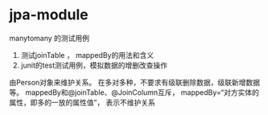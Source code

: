 # jpa-module
manytomany 的测试用例

1. 测试joinTable ， mappedBy的用法和含义
2. junit的test测试用例，模拟数据的增删改查操作

由Person对象来维护关系。 在多对多种，不要求有级联删除数据，级联新增数据等。
mappedBy和@joinTable、@JoinColumn互斥，    mappedBy=“对方实体的属性，即多的一放的属性值”， 表示不维护关系
